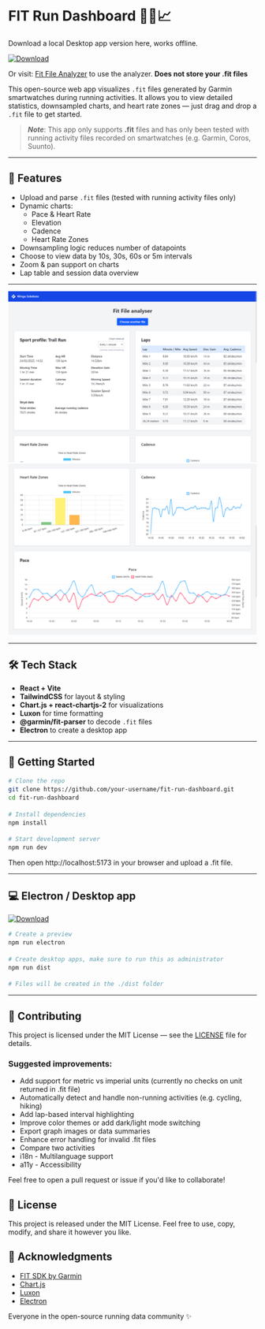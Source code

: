 # FIT Run Dashboard 🏃‍♂️📈
Download a local Desktop app version here, works offline.

[![Download](https://img.shields.io/github/v/release/dp-perry/fit-file-visualizer?label=Download+for+Desktop&style=for-the-badge)](https://github.com/dp-perry/fit-file-visualizer/releases/latest)

Or visit: [Fit File Analyzer](https://fit.wingusol.com/) to use the analyzer. **Does not store your .fit files** 

This open-source web app visualizes `.fit` files generated by Garmin smartwatches during running activities. It allows you to view detailed statistics, downsampled charts, and heart rate zones — just drag and drop a `.fit` file to get started.

> **_Note_**: This app only supports **.fit** files and has only been tested with running activity files recorded on smartwatches (e.g. Garmin, Coros, Suunto).
---

## 🚀 Features

- Upload and parse `.fit` files (tested with running activity files only)
- Dynamic charts:
  - Pace & Heart Rate
  - Elevation
  - Cadence
  - Heart Rate Zones
- Downsampling logic reduces number of datapoints
- Choose to view data by 10s, 30s, 60s or 5m intervals
- Zoom & pan support on charts
- Lap table and session data overview

---

![App Screenshot](screenshots/screenshot1.png)
![Chart screenshot](screenshots/screenshot2.png)

---

## 🛠 Tech Stack

- **React + Vite**
- **TailwindCSS** for layout & styling
- **Chart.js + react-chartjs-2** for visualizations
- **Luxon** for time formatting
- **@garmin/fit-parser** to decode `.fit` files
- **Electron** to create a desktop app
---

## 📂 Getting Started

```bash
# Clone the repo
git clone https://github.com/your-username/fit-run-dashboard.git
cd fit-run-dashboard

# Install dependencies
npm install

# Start development server
npm run dev
```

Then open http://localhost:5173 in your browser and upload a .fit file.

---

## 💻 Electron / Desktop app
[![Download](https://img.shields.io/github/v/release/dp-perry/fit-file-visualizer?label=Download&style=for-the-badge)](https://github.com/yourusername/fit-run-dashboard/releases/latest)
```bash
# Create a preview
npm run electron

# Create desktop apps, make sure to run this as administrator
npm run dist

# Files will be created in the ./dist folder
```

---

## 🤝 Contributing

This project is licensed under the MIT License — see the [LICENSE](./LICENSE) file for details.

### Suggested improvements:
- Add support for metric vs imperial units (currently no checks on unit returned in .fit file)
- Automatically detect and handle non-running activities (e.g. cycling, hiking)
- Add lap-based interval highlighting
- Improve color themes or add dark/light mode switching
- Export graph images or data summaries
- Enhance error handling for invalid .fit files
- Compare two activities
- i18n - Multilanguage support
- a11y - Accessibility

Feel free to open a pull request or issue if you'd like to collaborate!


## 📄 License
This project is released under the MIT License.
Feel free to use, copy, modify, and share it however you like.

## 🙌 Acknowledgments
* [FIT SDK by Garmin](https://github.com/garmin/fit-javascript-sdk)
* [Chart.js](https://www.chartjs.org/)
* [Luxon](https://moment.github.io/luxon/#/)
* [Electron](https://www.electronjs.org/)

Everyone in the open-source running data community ✨
